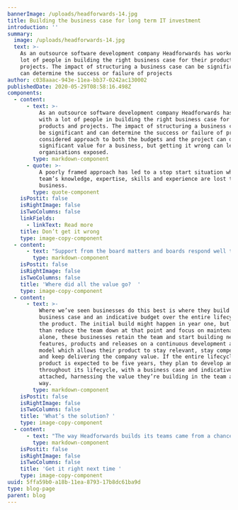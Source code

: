 ```yaml
---
bannerImage: /uploads/headforwards-14.jpg
title: Building the business case for long term IT investment
introduction: ''
summary:
  image: /uploads/headforwards-14.jpg
  text: >-
    As an outsource software development company Headforwards has worked with a
    lot of people in building the right business case for their products and
    projects. The impact of structuring a business case can be significant and
    can determine the success or failure of projects
author: c038aaac-943e-11ea-bb37-0242ac130002
publishedDate: 2020-05-29T08:58:16.498Z
components:
  - content:
      - text: >-
          As an outsource software development company Headforwards has worked
          with a lot of people in building the right business case for their
          products and projects. The impact of structuring a business case can
          be significant and can determine the success or failure of projects. A
          considered approach to both the budgets and the project can deliver
          significant value for a business, but getting it wrong can leave
          organisations exposed.
        type: markdown-component
      - quote: >-
          A poorly framed approach has led to a stop start situation where a
          team’s knowledge, expertise, skills and experience are lost to the
          business.
        type: quote-component
    isPostit: false
    isRightImage: false
    isTwoColumns: false
    linkFields:
      - linkText: Read more
    title: Don’t get it wrong
    type: image-copy-component
  - content:
      - text: "Support from the board matters and boards respond well to long term value. At Headforwards, we develop close working relationships with our clients. We don’t have benched staff that we drop into projects but rather we recruit teams collaboratively with our clients to make sure we get the right expertise and fit for their needs.  \r\n\n\r\n\nOur approach means that our clients end up with a team that knows their business really well and has an in-depth understanding of their products. They have a highly skilled team that can work quickly and responsively to their needs, delivering them significant value. \r\n\n\r\n\nWe have long term clients that harness this value incredibly successfully, when allocating their Headforwards team as an operational cost within their budgets and not considering them as project based cost.  \r\n\n\r\n\n But we’ve also seen instances where this has been done badly. A poorly framed approach has led to a stop start situation where a team’s knowledge, expertise, skills and experience are lost to the business. \r\n\n\r\n\nCIOs and CTOs that frame projects to their board as short term with specific deliverables need to be very careful as inevitable change in requirement lead to changes in timescales and deliverables. If a specific result is promised for a specific end date and there has been no accounting for change, the board’s expectations aren’t met and funding could be reduced. \r\n\n\r\n\nThe business ends up in a situation where a reduced team is then required to provide maintenance as well as continuing to try to work on future developments which can lead to difficult conversations about delayed delivery timescales for new features. If and when new funding is secured the hiatus means skills have been lost from the team creating the need to re-recruit onto the project. Overall, the process is slower and more expensive."
        type: markdown-component
    isPostit: false
    isRightImage: false
    isTwoColumns: false
    title: 'Where did all the value go?  '
    type: image-copy-component
  - content:
      - text: >-
          Where we’ve seen businesses do this best is where they build a
          business case and an indicative budget over the entire lifecycle of
          the product. The initial build might happen in year one, but rather
          than reduce the team down at that point and focus on maintenance
          alone, these businesses retain the team and start building new
          features, products and releases on a continuous development and deploy
          model which allows their product to stay relevant, stay competitive
          and keep delivering the company value. If the entire lifecycle of that
          product is expected to be five years, they plan to develop and deploy
          throughout its lifecycle, with a business case and indicative budget
          attached, harnessing the value they’re building in the team along the
          way.
        type: markdown-component
    isPostit: false
    isRightImage: false
    isTwoColumns: false
    title: 'What’s the solution? '
    type: image-copy-component
  - content:
      - text: "The way Headforwards builds its teams came from a chance conversation at a BBQ between one of our founders, Toby Parkins and a product owner from a global corporation. His struggle to get really good outsource developers came from the fact that they don’t bring you the right people, pulling anyone off the bench to work on projects.  \r\n\n\rAt Headforwards we specifically don’t do that to enable our clients and their businesses to really get value from us as an outsource software company. We will build the right time with you, and the value you’ll get as a result relies on you building the right business case."
        type: markdown-component
    isPostit: false
    isRightImage: false
    isTwoColumns: false
    title: 'Get it right next time '
    type: image-copy-component
uuid: 5ffa59b0-a18b-11ea-8793-17b8dc61ba9d
type: blog-page
parent: blog
---
```


